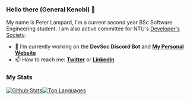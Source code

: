 ### Hello there (General Kenobi) 👋

My name is Peter Lampard, I'm a current second year BSc Software Engineering student. I am also active committee for NTU's [Developer's Society](https://github.com/NTUDevSoc).

- 🔭 I’m currently working on the **DevSoc Discord Bot** and **[My Personal Website](https://lampard.dev)**
- 📫 How to reach me: **[Twitter](https://twitter.com/petelampy)** or **[LinkedIn](https://linkedin.com/in/petelampy)**

### My Stats
[![Github Stats](https://github-readme-stats.vercel.app/api?username=petelampy&show_icons=true&theme=dark&count_private=true&custom_title=General%20Stats&line_height=24)](https://github.com/anuraghazra/github-readme-stats)[![Top Languages](https://github-readme-stats.vercel.app/api/top-langs/?username=petelampy&show_icons=true&theme=dark&count_private=true&langs_count=4&layout=compact&custom_title=Languages%20Used&line_height=24)](https://github.com/anuraghazra/github-readme-stats)
